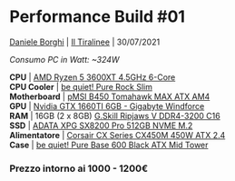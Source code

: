 # Performance Build #01
[Daniele Borghi](https://fokewulf.it/about/) | [Il Tiralinee](https://spoti.fi/3DiTD3u) | 30/07/2021

*Consumo PC in Watt: ~324W*

**CPU** | [AMD Ryzen 5 3600XT 4.5GHz 6-Core](https://tiny.one/Ryzen53600XT)  
**CPU  Cooler** | [be quiet! Pure Rock Slim](https://tiny.one/PureRockSlim)  
**Motherboard** | [pMSI B450 Tomahawk MAX ATX AM4](https://tiny.one/B450ATXAM4)  
**GPU** | [Nvidia GTX 1660TI 6GB - Gigabyte Windforce](https://tiny.one/GTX1660TI)  
**RAM** | 16GB (2 x 8GB) [G.Skill Ripjaws V DDR4-3200 C16](https://tiny.one/Ripjaws16GbRAM)  
**SSD** | [ADATA XPG SX8200 Pro 512GB NVME M.2](https://tiny.one/SSDSX8200512Gb)  
**Alimentatore** | [Corsair CX Series CX450M 450W ATX 2.4](https://tiny.one/CORSAIRCX450M)  
**Case** | [be quiet! Pure Base 600 Black ATX Mid Tower](https://tiny.one/CASE600)  

### Prezzo intorno ai 1000 - 1200€  
